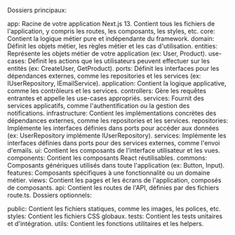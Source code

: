Dossiers principaux:

app: Racine de votre application Next.js 13. Contient tous les fichiers de l'application, y compris les routes, les composants, les styles, etc.
core: Contient la logique métier pure et indépendante du framework.
domain: Définit les objets métier, les règles métier et les cas d'utilisation.
entities: Représente les objets métier de votre application (ex: User, Product).
use-cases: Définit les actions que les utilisateurs peuvent effectuer sur les entités (ex: CreateUser, GetProduct).
ports: Définit les interfaces pour les dépendances externes, comme les repositories et les services (ex: IUserRepository, IEmailService).
application: Contient la logique applicative, comme les contrôleurs et les services.
controllers: Gère les requêtes entrantes et appelle les use-cases appropriés.
services: Fournit des services applicatifs, comme l'authentification ou la gestion des notifications.
infrastructure: Contient les implémentations concrètes des dépendances externes, comme les repositories et les services.
repositories: Implémente les interfaces définies dans ports pour accéder aux données (ex: UserRepository implémente IUserRepository).
services: Implémente les interfaces définies dans ports pour des services externes, comme l'envoi d'emails.
ui: Contient les composants de l'interface utilisateur et les vues.
components: Contient les composants React réutilisables.
commons: Composants génériques utilisés dans toute l'application (ex: Button, Input).
features: Composants spécifiques à une fonctionnalité ou un domaine métier.
views: Contient les pages et les écrans de l'application, composés de composants.
api: Contient les routes de l'API, définies par des fichiers route.ts.
Dossiers optionnels:

public: Contient les fichiers statiques, comme les images, les polices, etc.
styles: Contient les fichiers CSS globaux.
tests: Contient les tests unitaires et d'intégration.
utils: Contient les fonctions utilitaires et les helpers.
